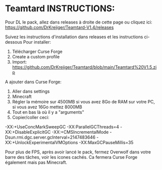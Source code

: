# Teamtard INSTRUCTIONS:

Pour DL le pack, allez dans releases à droite de cette page ou cliquez ici: https://github.com/DrKreijger/Teamtard-V1.4/releases

Suivez les instructions d'installation dans releases et les instructions ci-dessous
Pour installer:
1) Télécharger Curse Forge
2) Create a custom profile
3) Import:
https://github.com/DrKreijger/Teamtard/blob/main/Teamtard%20V1.5.zip

A ajouter dans Curse Forge:
1) Aller dans settings
2) Minecraft
3) Régler la mémoire sur 4500MB si vous avez 8Go de RAM sur votre PC, si vous avez 16Go mettez 8000MB
3) Tout en bas là où il y a "arguments"
4) Copier/coller ceci:

-XX:+UseConcMarkSweepGC -XX:ParallelGCThreads=4 -XX:+DisableExplicitGC -XX:+CMSIncrementalMode -Dsun.rmi.dgc.server.gcInterval=2147483646 -XX:+UnlockExperimentalVMOptions -XX:MaxGCPauseMillis=35

Pour plus de FPS, après avoir lancé le pack, fermez Overwolf dans votre barre des tâches, voir les icones cachés.
Ca fermera Curse Forge également mais pas Minecraft.
